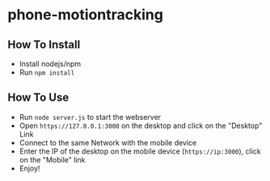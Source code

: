 # phone-motiontracking

## How To Install
* Install nodejs/npm
* Run `npm install`

## How To Use
* Run `node server.js` to start the webserver
* Open `https://127.0.0.1:3000` on the desktop and click on the "Desktop" Link
* Connect to the same Network with the mobile device
* Enter the IP of the desktop on the mobile device (`https://ip:3000`), click on the "Mobile" link
* Enjoy!
